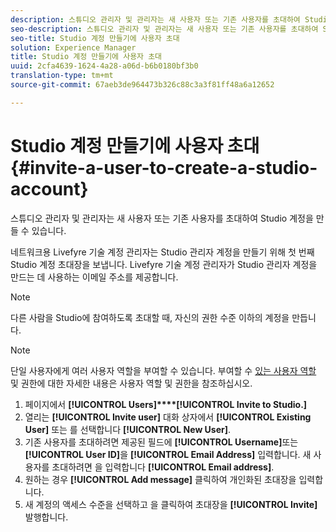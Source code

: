 ```yaml
---
description: 스튜디오 관리자 및 관리자는 새 사용자 또는 기존 사용자를 초대하여 Studio 계정을 만들 수 있습니다.
seo-description: 스튜디오 관리자 및 관리자는 새 사용자 또는 기존 사용자를 초대하여 Studio 계정을 만들 수 있습니다.
seo-title: Studio 계정 만들기에 사용자 초대
solution: Experience Manager
title: Studio 계정 만들기에 사용자 초대
uuid: 2cfa4639-1624-4a28-a06d-b6b0180bf3b0
translation-type: tm+mt
source-git-commit: 67aeb3de964473b326c88c3a3f81ff48a6a12652

---
```



# Studio 계정 만들기에 사용자 초대{#invite-a-user-to-create-a-studio-account}

스튜디오 관리자 및 관리자는 새 사용자 또는 기존 사용자를 초대하여 Studio 계정을 만들 수 있습니다.

네트워크용 Livefyre 기술 계정 관리자는 Studio 관리자 계정을 만들기 위해 첫 번째 Studio 계정 초대장을 보냅니다. Livefyre 기술 계정 관리자가 Studio 관리자 계정을 만드는 데 사용하는 이메일 주소를 제공합니다.

>[!NOTE]
>
>다른 사람을 Studio에 참여하도록 초대할 때, 자신의 권한 수준 이하의 계정을 만듭니다.

>[!NOTE]
>
>단일 사용자에게 여러 사용자 역할을 부여할 수 있습니다. 부여할 수 [있는 사용자 역할](../c-users-creating-accounts-with-studio-access/c-user-types.md#c_user_types) 및 권한에 대한 자세한 내용은 사용자 역할 및 권한을 참조하십시오.

1. 페이지에서 **[!UICONTROL Users]****[!UICONTROL Invite to Studio.]**
1. 열리는 **[!UICONTROL Invite user]** 대화 상자에서 **[!UICONTROL Existing User]** 또는 를 선택합니다 **[!UICONTROL New User]**.
1. 기존 사용자를 초대하려면 제공된 필드에 **[!UICONTROL Username]**&#x200B;또는 **[!UICONTROL User ID]**&#x200B;을 **[!UICONTROL Email Address]** 입력합니다. 새 사용자를 초대하려면 을 입력합니다 **[!UICONTROL Email address]**.
1. 원하는 경우 **[!UICONTROL Add message]** 클릭하여 개인화된 초대장을 입력합니다.
1. 새 계정의 액세스 수준을 선택하고 을 클릭하여 초대장을 **[!UICONTROL Invite]** 발행합니다.
